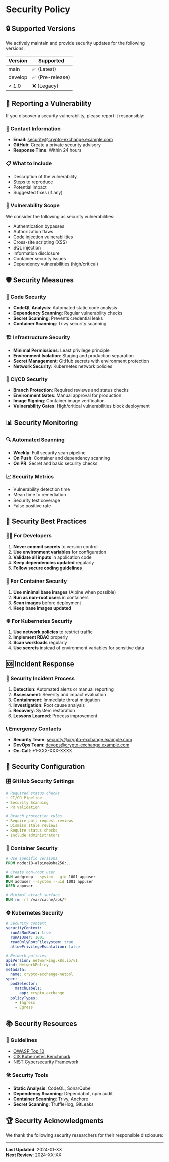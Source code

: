 # Security Policy

## 🔒 Supported Versions

We actively maintain and provide security updates for the following versions:

| Version | Supported        |
| ------- | ---------------- |
| main    | ✅ (Latest)      |
| develop | ✅ (Pre-release) |
| < 1.0   | ❌ (Legacy)      |

## 🚨 Reporting a Vulnerability

If you discover a security vulnerability, please report it responsibly:

### 📧 Contact Information

- **Email**: security@crypto-exchange.example.com
- **GitHub**: Create a private security advisory
- **Response Time**: Within 24 hours

### 📋 What to Include

- Description of the vulnerability
- Steps to reproduce
- Potential impact
- Suggested fixes (if any)

### 🎯 Vulnerability Scope

We consider the following as security vulnerabilities:

- Authentication bypasses
- Authorization flaws
- Code injection vulnerabilities
- Cross-site scripting (XSS)
- SQL injection
- Information disclosure
- Container security issues
- Dependency vulnerabilities (high/critical)

## 🛡️ Security Measures

### 🔐 Code Security

- **CodeQL Analysis**: Automated static code analysis
- **Dependency Scanning**: Regular vulnerability checks
- **Secret Scanning**: Prevents credential leaks
- **Container Scanning**: Trivy security scanning

### 🏗️ Infrastructure Security

- **Minimal Permissions**: Least privilege principle
- **Environment Isolation**: Staging and production separation
- **Secret Management**: GitHub secrets with environment protection
- **Network Security**: Kubernetes network policies

### 🔄 CI/CD Security

- **Branch Protection**: Required reviews and status checks
- **Environment Gates**: Manual approval for production
- **Image Signing**: Container image verification
- **Vulnerability Gates**: High/critical vulnerabilities block deployment

## 📊 Security Monitoring

### 🔍 Automated Scanning

- **Weekly**: Full security scan pipeline
- **On Push**: Container and dependency scanning
- **On PR**: Secret and basic security checks

### 📈 Security Metrics

- Vulnerability detection time
- Mean time to remediation
- Security test coverage
- False positive rate

## 🚀 Security Best Practices

### 👨‍💻 For Developers

1. **Never commit secrets** to version control
2. **Use environment variables** for configuration
3. **Validate all inputs** in application code
4. **Keep dependencies updated** regularly
5. **Follow secure coding guidelines**

### 🐳 For Container Security

1. **Use minimal base images** (Alpine when possible)
2. **Run as non-root users** in containers
3. **Scan images** before deployment
4. **Keep base images updated**

### ☸️ For Kubernetes Security

1. **Use network policies** to restrict traffic
2. **Implement RBAC** properly
3. **Scan workloads** regularly
4. **Use secrets** instead of environment variables for sensitive data

## 🆘 Incident Response

### 🚨 Security Incident Process

1. **Detection**: Automated alerts or manual reporting
2. **Assessment**: Severity and impact evaluation
3. **Containment**: Immediate threat mitigation
4. **Investigation**: Root cause analysis
5. **Recovery**: System restoration
6. **Lessons Learned**: Process improvement

### 📞 Emergency Contacts

- **Security Team**: security@crypto-exchange.example.com
- **DevOps Team**: devops@crypto-exchange.example.com
- **On-Call**: +1-XXX-XXX-XXXX

## 🔧 Security Configuration

### 🎛️ GitHub Security Settings

```yaml
# Required status checks
- CI/CD Pipeline
- Security Scanning
- PR Validation

# Branch protection rules
- Require pull request reviews
- Dismiss stale reviews
- Require status checks
- Include administrators
```

### 🐳 Container Security

```dockerfile
# Use specific versions
FROM node:18-alpine@sha256:...

# Create non-root user
RUN addgroup --system --gid 1001 appuser
RUN adduser --system --uid 1001 appuser
USER appuser

# Minimal attack surface
RUN rm -rf /var/cache/apk/*
```

### ☸️ Kubernetes Security

```yaml
# Security context
securityContext:
  runAsNonRoot: true
  runAsUser: 1001
  readOnlyRootFilesystem: true
  allowPrivilegeEscalation: false

# Network policies
apiVersion: networking.k8s.io/v1
kind: NetworkPolicy
metadata:
  name: crypto-exchange-netpol
spec:
  podSelector:
    matchLabels:
      app: crypto-exchange
  policyTypes:
    - Ingress
    - Egress
```

## 📚 Security Resources

### 📖 Guidelines

- [OWASP Top 10](https://owasp.org/www-project-top-ten/)
- [CIS Kubernetes Benchmark](https://www.cisecurity.org/benchmark/kubernetes)
- [NIST Cybersecurity Framework](https://www.nist.gov/cyberframework)

### 🛠️ Security Tools

- **Static Analysis**: CodeQL, SonarQube
- **Dependency Scanning**: Dependabot, npm audit
- **Container Scanning**: Trivy, Anchore
- **Secret Scanning**: TruffleHog, GitLeaks

## 🏆 Security Acknowledgments

We thank the following security researchers for their responsible disclosure:

<!-- Add security researchers here -->

---

**Last Updated**: 2024-01-XX  
**Next Review**: 2024-XX-XX

